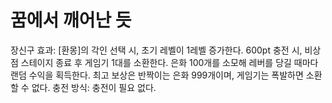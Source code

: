 # 꿈에서 깨어난 듯

장신구 효과: [환몽]의 각인 선택 시, 초기 레벨이 1레벨 증가한다. 600pt 충전 시, 비상점 스테이지 종료 후 게임기 1대를 소환한다. 은화 100개를 소모해 레버를 당길 때마다 랜덤 수익을 획득한다. 최고 보상은 반짝이는 은화 999개이며, 게임기는 폭발하면 소환할 수 없다.
충전 방식: 충전이 필요 없다.
